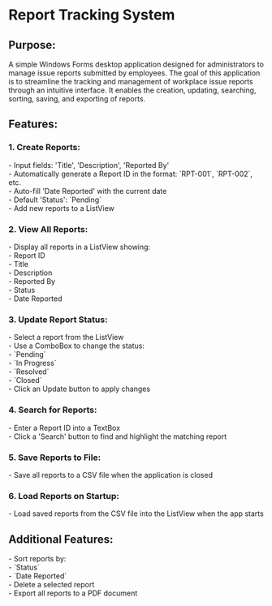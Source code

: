 <h1> Report Tracking System</h1>
<h2> Purpose:</h2> A simple Windows Forms desktop application designed for administrators to manage issue reports submitted by employees.
The goal of this application is to streamline the tracking and management of workplace issue reports through an intuitive interface. It enables the creation, updating, searching, sorting, saving, and exporting of reports.

<h2>Features:</h2>
<h3> 1. Create Reports:</h3>
- Input fields: 'Title', 'Description', 'Reported By' </br>
- Automatically generate a Report ID in the format: `RPT-001`, `RPT-002`, etc.</br>
- Auto-fill 'Date Reported' with the current date </br>
- Default 'Status': `Pending` </br>
- Add new reports to a ListView

<h3> 2. View All Reports:</h3>
- Display all reports in a ListView showing:</br>
  - Report ID</br>
  - Title</br>
  - Description</br>
  - Reported By</br>
  - Status</br>
  - Date Reported

<h3> 3. Update Report Status:</h3>
- Select a report from the ListView</br>
- Use a ComboBox to change the status:</br>
  - `Pending`</br>
  - `In Progress`</br>
  - `Resolved`</br>
  - `Closed`</br>
- Click an Update button to apply changes

<h3> 4. Search for Reports:</h3>
- Enter a Report ID into a TextBox </br>
- Click a 'Search' button to find and highlight the matching report

<h3>5. Save Reports to File:</h3>
- Save all reports to a CSV file when the application is closed

<h3> 6. Load Reports on Startup:</h3>
- Load saved reports from the CSV file into the ListView when the app starts

<h2> Additional Features:</h2>
- Sort reports by:</br>
  - `Status`</br>
  - `Date Reported`</br>
- Delete a selected report</br>
- Export all reports to a PDF document



